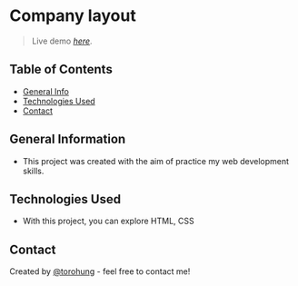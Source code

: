# Company layout
> Live demo [_here_](https://company-layout.vercel.app/). <!-- If you have the project hosted somewhere, include the link here. -->

## Table of Contents
* [General Info](#general-information)
* [Technologies Used](#technologies-used)
* [Contact](#contact)
<!-- * [License](#license) -->


## General Information
- This project was created with the aim of practice my web development skills.
<!-- You don't have to answer all the questions - just the ones relevant to your project. -->


## Technologies Used
- With this project, you can explore HTML, CSS

## Contact
Created by [@torohung](https://github.com/torohung) - feel free to contact me!


<!-- Optional -->
<!-- ## License -->
<!-- This project is open source and available under the [... License](). -->

<!-- You don't have to include all sections - just the one's relevant to your project -->